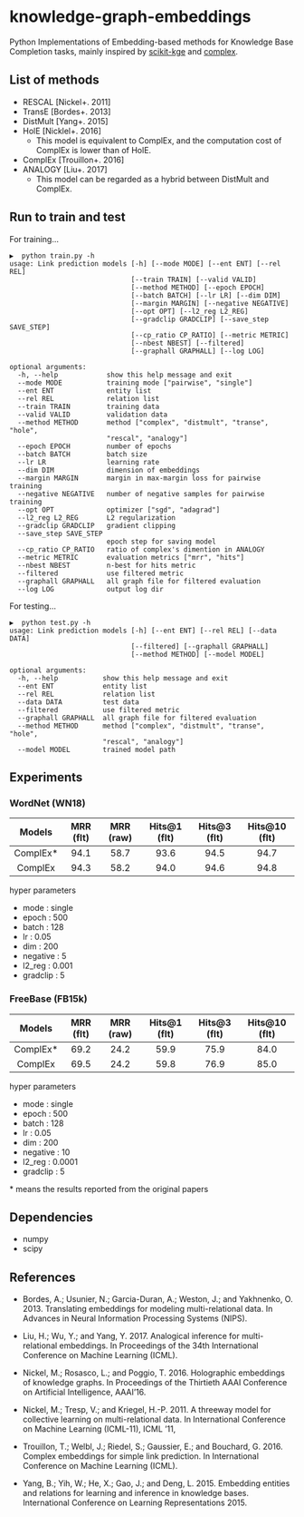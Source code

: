 # knowledge-graph-embeddings

Python Implementations of Embedding-based methods for Knowledge Base Completion tasks, mainly inspired by [scikit-kge](https://github.com/mnick/scikit-kge) and [complex](https://github.com/ttrouill/complex).

## List of methods
- RESCAL [Nickel+. 2011]
- TransE [Bordes+. 2013]
- DistMult [Yang+. 2015]
- HolE [Nicklel+. 2016] 
  - This model is equivalent to ComplEx, and the computation cost of ComplEx is lower than of HolE.
- ComplEx [Trouillon+. 2016]
- ANALOGY [Liu+. 2017]
  - This model can be regarded as a hybrid between DistMult and ComplEx.


## Run to train and test

For training...

```
▶  python train.py -h
usage: Link prediction models [-h] [--mode MODE] [--ent ENT] [--rel REL]
                              [--train TRAIN] [--valid VALID]
                              [--method METHOD] [--epoch EPOCH]
                              [--batch BATCH] [--lr LR] [--dim DIM]
                              [--margin MARGIN] [--negative NEGATIVE]
                              [--opt OPT] [--l2_reg L2_REG]
                              [--gradclip GRADCLIP] [--save_step SAVE_STEP]
                              [--cp_ratio CP_RATIO] [--metric METRIC]
                              [--nbest NBEST] [--filtered]
                              [--graphall GRAPHALL] [--log LOG]

optional arguments:
  -h, --help            show this help message and exit
  --mode MODE           training mode ["pairwise", "single"]
  --ent ENT             entity list
  --rel REL             relation list
  --train TRAIN         training data
  --valid VALID         validation data
  --method METHOD       method ["complex", "distmult", "transe", "hole",
                        "rescal", "analogy"]
  --epoch EPOCH         number of epochs
  --batch BATCH         batch size
  --lr LR               learning rate
  --dim DIM             dimension of embeddings
  --margin MARGIN       margin in max-margin loss for pairwise training
  --negative NEGATIVE   number of negative samples for pairwise training
  --opt OPT             optimizer ["sgd", "adagrad"]
  --l2_reg L2_REG       L2 regularization
  --gradclip GRADCLIP   gradient clipping
  --save_step SAVE_STEP
                        epoch step for saving model
  --cp_ratio CP_RATIO   ratio of complex's dimention in ANALOGY
  --metric METRIC       evaluation metrics ["mrr", "hits"]
  --nbest NBEST         n-best for hits metric
  --filtered            use filtered metric
  --graphall GRAPHALL   all graph file for filtered evaluation
  --log LOG             output log dir
```


For testing...

```
▶  python test.py -h
usage: Link prediction models [-h] [--ent ENT] [--rel REL] [--data DATA]
                              [--filtered] [--graphall GRAPHALL]
                              [--method METHOD] [--model MODEL]

optional arguments:
  -h, --help           show this help message and exit
  --ent ENT            entity list
  --rel REL            relation list
  --data DATA          test data
  --filtered           use filtered metric
  --graphall GRAPHALL  all graph file for filtered evaluation
  --method METHOD      method ["complex", "distmult", "transe", "hole",
                       "rescal", "analogy"]
  --model MODEL        trained model path
```

## Experiments

### WordNet (WN18)

| Models | MRR (flt) | MRR (raw) | Hits@1 (flt) | Hits@3 (flt) | Hits@10 (flt) |
|:-----------:|:------------:|:------------:|:------------:|:------------:|:------------:|
| ComplEx* | 94.1 | 58.7 | 93.6 | 94.5 | 94.7 |
| ComplEx | 94.3 | 58.2 | 94.0 | 94.6 | 94.8 |

hyper parameters

* mode : single
* epoch : 500
* batch : 128
* lr : 0.05
* dim : 200
* negative : 5
* l2_reg : 0.001
* gradclip : 5



### FreeBase (FB15k)
| Models | MRR (flt) | MRR (raw) | Hits@1 (flt) | Hits@3 (flt) | Hits@10 (flt) |
|:-----------:|:------------:|:------------:|:------------:|:------------:|:------------:|
| ComplEx* | 69.2 | 24.2 | 59.9 | 75.9 | 84.0 |
| ComplEx | 69.5 | 24.2 | 59.8 | 76.9 | 85.0 |

hyper parameters

* mode : single
* epoch : 500
* batch : 128
* lr : 0.05
* dim : 200
* negative : 10
* l2_reg : 0.0001
* gradclip : 5


\* means the results reported from the original papers 

## Dependencies
* numpy
* scipy


## References

* Bordes, A.; Usunier, N.; Garcia-Duran, A.; Weston, J.; and Yakhnenko, O. 2013. Translating embeddings for modeling multi-relational data. In Advances in Neural Information Processing Systems (NIPS). 

* Liu, H.; Wu, Y.; and Yang, Y. 2017. Analogical inference for multi-relational embeddings. In Proceedings of the 34th International Conference on Machine Learning (ICML).

* Nickel, M.; Rosasco, L.; and Poggio, T. 2016. Holographic embeddings of knowledge graphs. In Proceedings of the Thirtieth AAAI Conference on Artificial Intelligence, AAAI’16.

* Nickel, M.; Tresp, V.; and Kriegel, H.-P. 2011. A threeway model for collective learning on multi-relational data. In International Conference on Machine Learning (ICML-11), ICML ’11,

* Trouillon, T.; Welbl, J.; Riedel, S.; Gaussier, E.; and Bouchard, G. 2016. Complex embeddings for simple link prediction. In International Conference on Machine Learning (ICML).

* Yang, B.; Yih, W.; He, X.; Gao, J.; and Deng, L. 2015. Embedding entities and relations for learning and inference in knowledge bases. International Conference on Learning Representations 2015.
